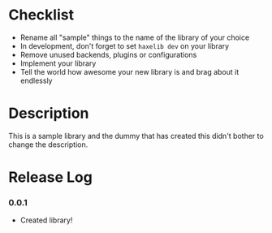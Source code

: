 # Checklist

- Rename all "sample" things to the name of the library of your choice
- In development, don't forget to set `haxelib dev` on your library
- Remove unused backends, plugins or configurations
- Implement your library
- Tell the world how awesome your new library is and brag about it endlessly

# Description

This is a sample library and the dummy that has created this didn't bother to change the description.

# Release Log

### 0.0.1

- Created library!
